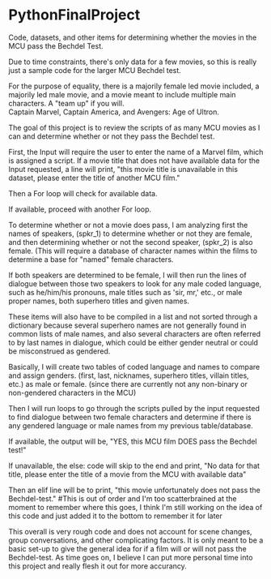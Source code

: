 # PythonFinalProject
Code, datasets, and other items for determining whether the movies in the MCU pass the Bechdel Test.

Due to time constraints, there's only data for a few movies, so this is really just a sample code for the larger MCU Bechdel test. 

For the purpose of equality, there is a majorily female led movie included, a majorily led male movie, and a movie meant to include multiple main characters. A "team up" if you will.  
Captain Marvel, Captain America, and Avengers: Age of Ultron.

The goal of this project is to review the scripts of as many MCU movies as I can and determine whether or not they pass the Bechdel test.

First, the Input will require the user to enter the name of a Marvel film, which is assigned a script. 
If a movie title that does not have available data for the Input requested, a line will print, "this movie title is unavailable in this dataset, please enter the title of another MCU film."

Then a For loop will check for available data. 

If available, proceed with another For loop.

To determine whether or not a movie does pass, I am analyzing first the names of speakers, (spkr_1) to determine whether or not they are female, and then determining whether or not the second speaker, (spkr_2) is also female. 
(This will require a database of character names within the films to determine a base for "named" female characters.

If both speakers are determined to be female, I will then run the lines of dialogue between those two speakers to look for any male coded language, such as he/him/his pronouns, male titles such as 'sir, mr,' etc., or male proper names, both superhero titles and given names.

These items will also have to be compiled in a list and not sorted through a dictionary because several superhero names are not generally found in common lists of male names, and also several characters are often referred to by last names in dialogue, which could be either gender neutral or could be misconstrued as gendered.

Basically, I will create two tables of coded language and names to compare and assign genders. (first, last, nicknames, superhero titles, villain titles, etc.) as male or female. (since there are currently not any non-binary or non-gendered characters in the MCU)

Then I will run loops to go through the scripts pulled by the input requested to find dialogue between two female characters and determine if there is any gendered language or male names from my previous table/database.

If available, the output will be, "YES, this MCU film DOES pass the Bechdel test!"

If unavailable, the else: code will skip to the end and print, "No data for that title, please enter the title of a movie from the MCU with available data"

Then an elif line will be to print, "this movie unfortunately does not pass the Bechdel-test." #This is out of order and I'm too scatterbrained at the moment to remember where this goes, I think I'm still working on the idea of this code and just added it to the bottom to remember it for later


This overall is very rough code and does not account for scene changes, group conversations, and other complicating factors. 
It is only meant to be a basic set-up to give the general idea for if a film will or will not pass the Bechdel-test. As time goes on, I believe I can put more personal time into this project and really flesh it out for more accurancy. 
